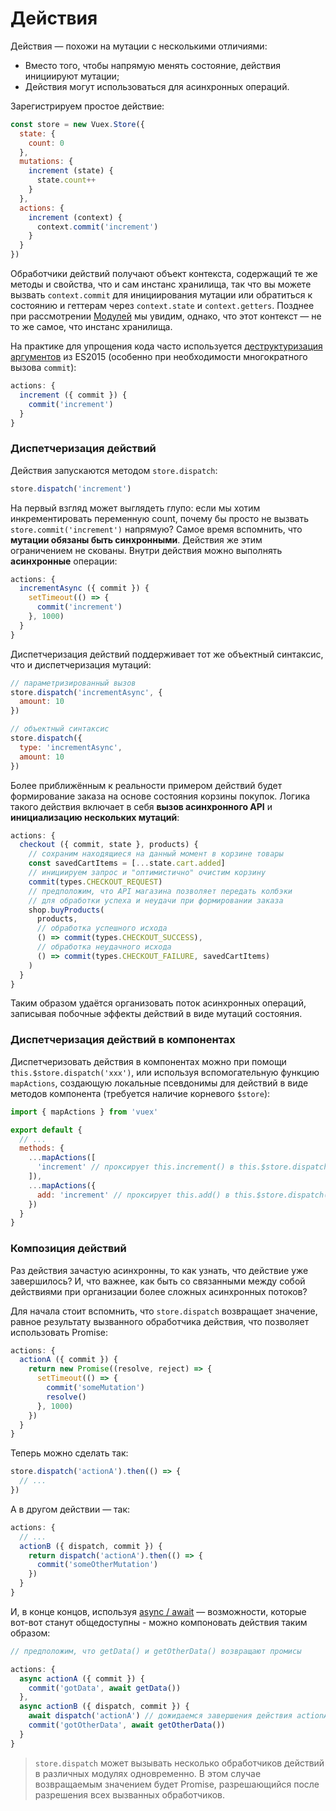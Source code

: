 # Действия

Действия — похожи на мутации с несколькими отличиями:

- Вместо того, чтобы напрямую менять состояние, действия инициируют мутации;
- Действия могут использоваться для асинхронных операций.

Зарегистрируем простое действие:

``` js
const store = new Vuex.Store({
  state: {
    count: 0
  },
  mutations: {
    increment (state) {
      state.count++
    }
  },
  actions: {
    increment (context) {
      context.commit('increment')
    }
  }
})
```

Обработчики действий получают объект контекста, содержащий те же методы и свойства, что и сам инстанс хранилища, так что вы можете вызвать `context.commit` для инициирования мутации или обратиться к состоянию и геттерам через `context.state` и `context.getters`. Позднее при рассмотрении [Модулей](modules.md) мы увидим, однако, что этот контекст — не то же самое, что инстанс хранилища.

На практике для упрощения кода часто используется [деструктуризация аргументов](https://github.com/lukehoban/es6features#destructuring) из ES2015 (особенно при необходимости многократного вызова `commit`):

``` js
actions: {
  increment ({ commit }) {
    commit('increment')
  }
}
```

### Диспетчеризация действий

Действия запускаются методом `store.dispatch`:

``` js
store.dispatch('increment')
```

На первый взгляд может выглядеть глупо: если мы хотим инкрементировать переменную count, почему бы просто не вызвать `store.commit('increment')` напрямую? Самое время вспомнить, что **мутации обязаны быть синхронными**. Действия же этим ограничением не скованы. Внутри действия можно выполнять **асинхронные** операции:

``` js
actions: {
  incrementAsync ({ commit }) {
    setTimeout(() => {
      commit('increment')
    }, 1000)
  }
}
```

Диспетчеризация действий поддерживает тот же объектный синтаксис, что и диспетчеризация мутаций:

``` js
// параметризированный вызов
store.dispatch('incrementAsync', {
  amount: 10
})

// объектный синтаксис
store.dispatch({
  type: 'incrementAsync',
  amount: 10
})
```

Более приближённым к реальности примером действий будет формирование заказа на основе состояния корзины покупок. Логика такого действия включает в себя **вызов асинхронного API** и **инициализацию нескольких мутаций**:

``` js
actions: {
  checkout ({ commit, state }, products) {
    // сохраним находящиеся на данный момент в корзине товары
    const savedCartItems = [...state.cart.added]
    // инициируем запрос и "оптимистично" очистим корзину
    commit(types.CHECKOUT_REQUEST)
    // предположим, что API магазина позволяет передать колбэки
    // для обработки успеха и неудачи при формировании заказа
    shop.buyProducts(
      products,
      // обработка успешного исхода
      () => commit(types.CHECKOUT_SUCCESS),
      // обработка неудачного исхода
      () => commit(types.CHECKOUT_FAILURE, savedCartItems)
    )
  }
}
```

Таким образом удаётся организовать поток асинхронных операций, записывая побочные эффекты действий в виде мутаций состояния.

### Диспетчеризация действий в компонентах

Диспетчеризовать действия в компонентах можно при помощи `this.$store.dispatch('xxx')`, или используя вспомогательную функцию `mapActions`, создающую локальные псевдонимы для действий в виде методов компонента (требуется наличие корневого `$store`):

``` js
import { mapActions } from 'vuex'

export default {
  // ...
  methods: {
    ...mapActions([
      'increment' // проксирует this.increment() в this.$store.dispatch('increment')
    ]),
    ...mapActions({
      add: 'increment' // проксирует this.add() в this.$store.dispatch('increment')
    })
  }
}
```

### Композиция действий

Раз действия зачастую асинхронны, то как узнать, что действие уже завершилось? И, что важнее, как быть со связанными между собой действиями при организации более сложных асинхронных потоков?

Для начала стоит вспомнить, что `store.dispatch` возвращает значение, равное результату вызванного обработчика действия, что позволяет использовать Promise:

``` js
actions: {
  actionA ({ commit }) {
    return new Promise((resolve, reject) => {
      setTimeout(() => {
        commit('someMutation')
        resolve()
      }, 1000)
    })
  }
}
```

Теперь можно сделать так:

``` js
store.dispatch('actionA').then(() => {
  // ...
})
```

А в другом действии — так:

``` js
actions: {
  // ...
  actionB ({ dispatch, commit }) {
    return dispatch('actionA').then(() => {
      commit('someOtherMutation')
    })
  }
}
```

И, в конце концов, используя [async / await](https://tc39.github.io/ecmascript-asyncawait/) — возможности, которые вот-вот станут общедоступны - можно компоновать действия таким образом:

``` js
// предположим, что getData() и getOtherData() возвращают промисы

actions: {
  async actionA ({ commit }) {
    commit('gotData', await getData())
  },
  async actionB ({ dispatch, commit }) {
    await dispatch('actionA') // дожидаемся завершения действия actionA
    commit('gotOtherData', await getOtherData())
  }
}
```

> `store.dispatch` может вызывать несколько обработчиков действий в различных модулях одновременно. В этом случае возвращаемым значением будет Promise, разрешающийся после разрешения всех вызванных обработчиков.
